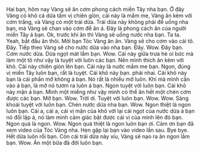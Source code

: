 Hai bạn, hôm nay Vàng sẽ ăn cơm phong cách miền Tây nha bạn. Ở đây Vàng có khô cá dứa tẩm vị chiên giòn, cái này là mắm me, Vàng ăn kèm với cơm trắng, và Vàng có một trái dừa. Trái dừa này không phải để uống nha bạn, mà Vàng sẽ chan vào cơm để ăn á. Đây là phong cách ăn của người miền Tây á bạn. Ok, trước khi ăn thì Vàng sẽ uống nước nha bạn. Ta ta. Yeah, bắt đầu ăn thôi. Mời bạn Tóc Vàng ăn ăn. Vàng sẽ cho cơm vào cái tô. Đây. Tiếp theo Vàng sẽ cho nước dừa vào nha bạn. Đây. Wow. Đây bạn. Cơm nước dừa. Dừa ngọt mát lắm bạn. Wow. Cái này giữa trưa hè oi bức mà làm một tô như vậy là tuyệt vời luôn các bạn. Nên mình thích ăn kèm với khô. Cái này chiên giòn lên bạn. Cái này là nước mắm me bạn. Ngon, đúng vị miền Tây luôn bạn, rất là tuyệt. Cái khô này bạn. phải nhai. Cái khô này bạn là cái phần mỡ không á bạn. Nó rất là nhiều mỡ luôn. Khi mà mình cắn vào á bạn, là mỡ nó tươm ra luôn á bạn. Ngon tuyệt vời luôn bạn. Cái khô này mặn á bạn. Mình một miếng như vậy mình có thể ăn hết một chén cơm được các bạn. Mỡ bạn. Wow. Trời ơi. Tuyệt vời luôn bạn. Wow. Wow. Sảng khoái tuyệt vời luôn bạn. Chén nước dừa nha bạn. Wow. Ngon thiệt là ngon luôn bạn. Cái a, cái a, cái vị mặn của khô với lại cái ngọt của nước dừa á bạn nó đối lập á, nó làm mình cảm giác bật được cái vị của mình lên đó bạn. Ngon quá là ngon. Wow. Ngon quá thiệt là ngon luôn bạn ơi. Cảm ơn bạn đã xem video của Tóc Vàng nha. Hẹn gặp lại bạn vào video lần sau. Bye bye. Hết dừa luôn rồi bạn. Còn cái trái dừa này xíu, Vàng sẽ nạo ra ăn ngon lắm bạn. Wow. Ăn một bữa đã đời luôn bạn.